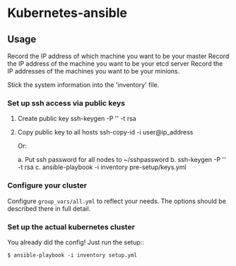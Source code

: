 # Kubernetes-ansible

## Usage

Record the IP address of which machine you want to be your master
Record the IP address of the machine you want to be your etcd server
Record the IP addresses of the machines you want to be your minions.

Stick the system information into the 'inventory' file.

###  Set up ssh access via public keys

1. Create public key 
    ssh-keygen -P '' -t rsa
2. Copy public key to all hosts
    ssh-copy-id -i user@ip_address

   Or:

    a. Put ssh password for all nodes to ~/sshpassword
    b. ssh-keygen -P '' -t rsa
    c. ansible-playbook -i inventory pre-setup/keys.yml

### Configure your cluster

Configure `group_vars/all.yml` to reflect your needs. The options should be
described there in full detail.

### Set up the actual kubernetes cluster

You already did the config!  Just run the setup::

    $ ansible-playbook -i inventory setup.yml

